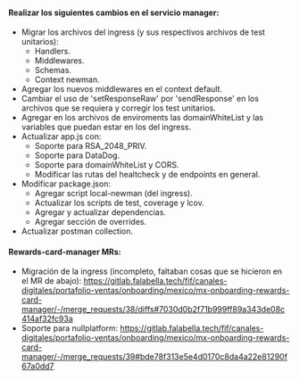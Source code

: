 #### Realizar los siguientes cambios en el servicio manager:
- Migrar los archivos del ingress (y sus respectivos archivos de test unitarios):
	- Handlers.
	- Middlewares.
	- Schemas.
	- Context newman.
- Agregar los nuevos middlewares en el context default.
- Cambiar el uso de 'setResponseRaw' por 'sendResponse' en los archivos que se requiera y corregir los test unitarios.
- Agregar en los archivos de enviroments las domainWhiteList y las variables que puedan estar en los del ingress.
- Actualizar app.js con:
	- Soporte para RSA_2048_PRIV.
	- Soporte para DataDog.
	- Soporte para domainWhiteList y CORS.
	- Modificar las rutas del healtcheck y de endpoints en general.
- Modificar package.json:
	- Agregar script local-newman (del ingress).
	- Actualizar los scripts de test, coverage y lcov.
	- Agregar y actualizar dependencias.
	- Agregar sección de overrides.
- Actualizar postman collection.
#### Rewards-card-manager MRs:
- Migración de la ingress (incompleto, faltaban cosas que se hicieron en el MR de abajo): https://gitlab.falabella.tech/fif/canales-digitales/portafolio-ventas/onboarding/mexico/mx-onboarding-rewards-card-manager/-/merge_requests/38/diffs#7030d0b2f71b999ff89a343de08c414af32fc93a
- Soporte para nullplatform: https://gitlab.falabella.tech/fif/canales-digitales/portafolio-ventas/onboarding/mexico/mx-onboarding-rewards-card-manager/-/merge_requests/39#bde78f313e5e4d0170c8da4a22e81290f67a0dd7
